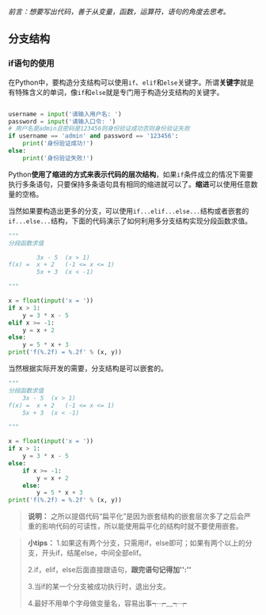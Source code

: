*前言：想要写出代码，善于从变量，函数，运算符，语句的角度去思考。*

## 分支结构

### if语句的使用

在Python中，要构造分支结构可以使用`if`、`elif`和`else`关键字。所谓**关键字**就是有特殊含义的单词，像`if`和`else`就是专门用于构造分支结构的关键字。

```Python

username = input('请输入用户名: ')
password = input('请输入口令: ')
# 用户名是admin且密码是123456则身份验证成功否则身份验证失败
if username == 'admin' and password == '123456':
    print('身份验证成功!')
else:
    print('身份验证失败!')
```

Python**使用了缩进的方式来表示代码的层次结构**，如果`if`条件成立的情况下需要执行多条语句，只要保持多条语句具有相同的缩进就可以了。**缩进**可以使用任意数量的空格。

当然如果要构造出更多的分支，可以使用`if...elif...else...`结构或者嵌套的`if...else...`结构，下面的代码演示了如何利用多分支结构实现分段函数求值。

```Python
"""
分段函数求值

        3x - 5  (x > 1)
f(x) =  x + 2   (-1 <= x <= 1)
        5x + 3  (x < -1)

"""

x = float(input('x = '))
if x > 1:
    y = 3 * x - 5
elif x >= -1:
    y = x + 2
else:
    y = 5 * x + 3
print('f(%.2f) = %.2f' % (x, y))
```

当然根据实际开发的需要，分支结构是可以嵌套的。

```Python
"""
分段函数求值
	3x - 5	(x > 1)
f(x) =	x + 2	(-1 <= x <= 1)
	5x + 3	(x < -1)

"""

x = float(input('x = '))
if x > 1:
    y = 3 * x - 5
else:
    if x >= -1:
        y = x + 2
    else:
        y = 5 * x + 3
print('f(%.2f) = %.2f' % (x, y))
```

>**说明：** 之所以提倡代码“扁平化”是因为嵌套结构的嵌套层次多了之后会严重的影响代码的可读性，所以能使用扁平化的结构时就不要使用嵌套。

>**小tips：** 1.如果这有两个分支，只需用if，else即可；如果有两个以上的分支，开头if，结尾else，中间全部elif。
>
> 2.if，elif，else后面直接跟语句，**跟完语句记得加'':''**
> 
> 3.当if的某一个分支被成功执行时，退出分支。
> 
> 4.最好不用单个字母做变量名，容易出事┭┮﹏┭┮